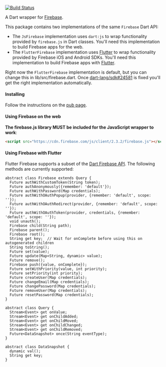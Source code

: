 [![Build Status](https://travis-ci.org/firebase/firebase-dart.svg?branch=master)](https://travis-ci.org/firebase/firebase-dart)

A Dart wrapper for [Firebase](https://www.firebase.com).

This package contains two implementations of the same ```Firebase``` Dart API:
* The ```JsFirebase``` implementation uses `dart:js` to wrap functionality provided by `firebase.js`
in Dart classes. You'll need this implementation to build Firebase apps for the web.
* The ```FlutterFirebase``` implementation uses [Flutter](https://github.com/domokit/mojo) to wrap functionality provided by Firebase iOS and Android SDKs. You'll need this implementation to build Firebase apps with [Flutter](http:/flutter.io).

Right now the ```FlutterFirebase``` implementation is default, but you can change this in lib/src/firebase.dart. Once [dart-lang/sdk#24581](https://github.com/dart-lang/sdk/issues/24581) is fixed you'll get the right implementation automatically.

#### Installing

Follow the instructions on the [pub page](http://pub.dartlang.org/packages/firebase#installing).

#### Using Firebase on the web

**The firebase.js library MUST be included for the JavaScript wrapper to work**:

```html
<script src="https://cdn.firebase.com/js/client/2.3.2/firebase.js"></script>
```
#### Using Firebase with Flutter

Flutter Firebase supports a subset of the [Dart Firebase API](https://www.dartdocs.org/documentation/firebase/latest/firebase/firebase-library.html). The following methods are currently supported:

    abstract class Firebase extends Query {
      Future authWithCustomToken(String token);
      Future authAnonymously({remember: 'default'});
      Future authWithPassword(Map credentials);
      Future authWithOAuthPopup(provider, {remember: 'default', scope: ''});
      Future authWithOAuthRedirect(provider, {remember: 'default', scope: ''});
      Future authWithOAuthToken(provider, credentials, {remember: 'default', scope: ''});
      void unauth();
      Firebase child(String path);
      Firebase parent();
      Firebase root();
      String get key;  // Wait for onComplete before using this on autogenerated children
      String toString();
      Future set(value);
      Future update(Map<String, dynamic> value);
      Future remove();
      Firebase push({value, onComplete});
      Future setWithPriority(value, int priority);
      Future setPriority(int priority);
      Future createUser(Map credentials);
      Future changeEmail(Map credentials);
      Future changePassword(Map credentials);
      Future removeUser(Map credentials);
      Future resetPassword(Map credentials);
    }
    
    abstract class Query {
      Stream<Event> get onValue;
      Stream<Event> get onChildAdded;
      Stream<Event> get onChildMoved;
      Stream<Event> get onChildChanged;
      Stream<Event> get onChildRemoved;
      Future<DataSnapshot> once(String eventType);
    }
    
    abstract class DataSnapshot {
      dynamic val();
      String get key;
    }
